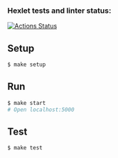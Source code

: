 ### Hexlet tests and linter status:
[![Actions Status](https://github.com/bondiano/backend-project-lvl4/workflows/hexlet-check/badge.svg)](https://github.com/bondiano/backend-project-lvl4/actions)

## Setup

```sh
$ make setup
```

## Run

```sh
$ make start
# Open localhost:5000
```

## Test

```sh
$ make test
```
